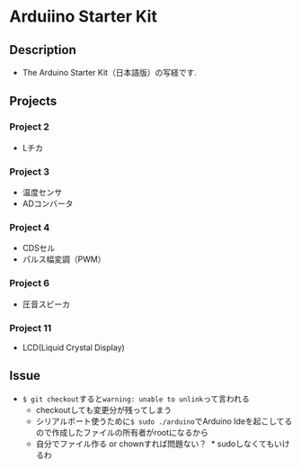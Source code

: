 # Arduiino Starter Kit
## Description 
* The Arduino Starter Kit（日本語版）の写経です.

## Projects
### Project 2
* Lチカ

### Project 3
* 温度センサ
* ADコンバータ

### Project 4
* CDSセル
* パルス幅変調（PWM）

### Project 6
* 圧音スピーカ

### Project 11
* LCD(Liquid Crystal Display)

## Issue
* `$ git checkout`すると`warning: unable to unlink`って言われる
  * checkoutしても変更分が残ってしまう
  * シリアルポート使うために`$ sudo ./arduino`でArduino Ideを起こしてるので作成したファイルの所有者がrootになるから
  * 自分でファイル作る or chownすれば問題ない？
  * sudoしなくてもいけるわ
